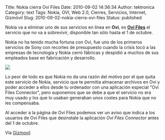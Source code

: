 Title: Nokia cierra Ovi Files
Date: 2010-09-02 14:36:34
Author: tektronica
Category: text
Tags: Nokia, OVI, Web 2.0, Cierres, Servicios, Internet, Gizmóvil
Slug: 2010-09-02-nokia-cierra-ovi-files
Status: published

Nokia va a eliminar uno de sus servicios en línea en **Ovi**, es [**Ovi
Files**](https://files.ovi.com/sas/about) el servicio que no va a
sobrevivir, disponible tan sólo hasta el 1 de octubre.



</p>

Nokia no ha tenido mucha fortuna con Ovi, fue uno de los primeros
servicios de Sony con recortes de presupuesto cuando la crísis tocó a
las empresas de tecnología y Nokia cerró fábricas y despidió a muchos de
sus empleados base en fabricación y desarrollo.



</p>

![](http://media.tumblr.com/tumblr_l84vivy8LM1qctm3h.png)



</p>

Lo peor de todo es que Nokia no da una razón del motivo por el que quita
este servicio de Nokia, servicio que te permitia almacenar archivos en
Ovi y poder acceder a ellos desde tu ordenador con una aplicación
especial "Ovi Files Connector", pero suponemos que se debe a que el
servicio no era muy usado y los que lo usaban generaban unos costes para
Nokia que no les compensaba.



</p>

Al acceder a la página de Ovi Files podemos ver un aviso que indica a
los usuarios de Ovi Files que desinstale la aplicación *Ovi Files
Connector* antes del 1 de octubre.



</p>

Vía [Gizmovil](http://gizmovil.com/2010/09/nokia-cierra-ovi-files)

</p>

